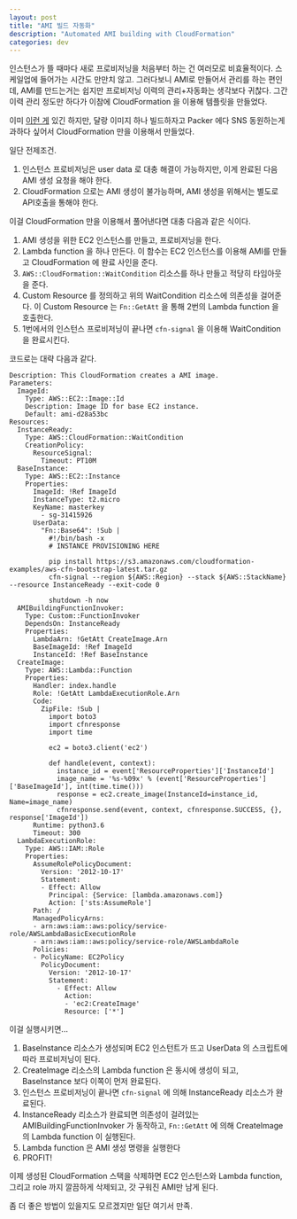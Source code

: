 ```yaml
---
layout: post
title: "AMI 빌드 자동화"
description: "Automated AMI building with CloudFormation"
categories: dev
---
```


인스턴스가 뜰 때마다 새로 프로비저닝을 처음부터 하는 건 여러모로 비효율적이다. 스케일업에 들어가는 시간도 만만치 않고.
그러다보니 AMI로 만들어서 관리를 하는 편인데, AMI를 만드는거는 쉽지만 프로비저닝 이력의 관리+자동화는 생각보다 귀찮다.
그간 이력 관리 정도만 하다가 이참에 CloudFormation 을 이용해 템플릿을 만들었다.

이미 [이런 게](https://github.com/awslabs/ami-builder-packer) 있긴 하지만, 달랑 이미지 하나 빌드하자고
Packer 에다 SNS 동원하는게 과하다 싶어서 CloudFormation 만을 이용해서 만들었다.

일단 전제조건.

1. 인스턴스 프로비저닝은 user data 로 대충 해결이 가능하지만, 이게 완료된 다음 AMI 생성 요청을 해야 한다.
2. CloudFormation 으로는 AMI 생성이 불가능하며, AMI 생성을 위해서는 별도로 API호출을 통해야 한다.

이걸 CloudFormation 만을 이용해서 풀어낸다면 대충 다음과 같은 식이다.

1. AMI 생성을 위한 EC2 인스턴스를 만들고, 프로비저닝을 한다.
2. Lambda function 을 하나 만든다. 이 함수는 EC2 인스턴스를 이용해 AMI를 만들고 CloudFormation 에 완료 사인을 준다.
3. `AWS::CloudFormation::WaitCondition` 리소스를 하나 만들고 적당히 타임아웃을 준다.
4. Custom Resource 를 정의하고 위의 WaitCondition 리소스에 의존성을 걸어준다.
이 Custom Resource 는 `Fn::GetAtt` 을 통해 2번의 Lambda function 을 호출한다.
5. 1번에서의 인스턴스 프로비저닝이 끝나면 `cfn-signal` 을 이용해 WaitCondition 을 완료시킨다.

코드로는 대략 다음과 같다.

    Description: This CloudFormation creates a AMI image.
    Parameters:
      ImageId:
        Type: AWS::EC2::Image::Id
        Description: Image ID for base EC2 instance.
        Default: ami-d28a53bc
    Resources:
      InstanceReady:
        Type: AWS::CloudFormation::WaitCondition
        CreationPolicy:
          ResourceSignal:
            Timeout: PT10M
      BaseInstance:
        Type: AWS::EC2::Instance
        Properties:
          ImageId: !Ref ImageId
          InstanceType: t2.micro
          KeyName: masterkey
            - sg-31415926
          UserData:
            "Fn::Base64": !Sub |
              #!/bin/bash -x
              # INSTANCE PROVISIONING HERE

              pip install https://s3.amazonaws.com/cloudformation-examples/aws-cfn-bootstrap-latest.tar.gz
              cfn-signal --region ${AWS::Region} --stack ${AWS::StackName} --resource InstanceReady --exit-code 0

              shutdown -h now
      AMIBuildingFunctionInvoker:
        Type: Custom::FunctionInvoker
        DependsOn: InstanceReady
        Properties:
          LambdaArn: !GetAtt CreateImage.Arn
          BaseImageId: !Ref ImageId
          InstanceId: !Ref BaseInstance
      CreateImage:
        Type: AWS::Lambda::Function
        Properties:
          Handler: index.handle
          Role: !GetAtt LambdaExecutionRole.Arn
          Code:
            ZipFile: !Sub |
              import boto3
              import cfnresponse
              import time

              ec2 = boto3.client('ec2')

              def handle(event, context):
                instance_id = event['ResourceProperties']['InstanceId']
                image_name = '%s-%09x' % (event['ResourceProperties']['BaseImageId'], int(time.time()))
                response = ec2.create_image(InstanceId=instance_id, Name=image_name)
                cfnresponse.send(event, context, cfnresponse.SUCCESS, {}, response['ImageId'])
          Runtime: python3.6
          Timeout: 300
      LambdaExecutionRole:
        Type: AWS::IAM::Role
        Properties:
          AssumeRolePolicyDocument:
            Version: '2012-10-17'
            Statement:
            - Effect: Allow
              Principal: {Service: [lambda.amazonaws.com]}
              Action: ['sts:AssumeRole']
          Path: /
          ManagedPolicyArns:
          - arn:aws:iam::aws:policy/service-role/AWSLambdaBasicExecutionRole
          - arn:aws:iam::aws:policy/service-role/AWSLambdaRole
          Policies:
          - PolicyName: EC2Policy
            PolicyDocument:
              Version: '2012-10-17'
              Statement:
                - Effect: Allow
                  Action:
                  - 'ec2:CreateImage'
                  Resource: ['*']

이걸 실행시키면...

1. BaseInstance 리소스가 생성되며 EC2 인스턴트가 뜨고 UserData 의 스크립트에 따라 프로비저닝이 된다.
2. CreateImage 리소스의 Lambda function 은 동시에 생성이 되고, BaseInstance 보다 이쪽이 먼저 완료된다.
3. 인스턴스 프로비저닝이 끝나면 `cfn-signal` 에 의해 InstanceReady 리소스가 완료된다.
4. InstanceReady 리소스가 완료되면 의존성이 걸려있는 AMIBuildingFunctionInvoker 가 동작하고, `Fn::GetAtt` 에 의해 CreateImage 의 Lambda function 이 실행된다.
5. Lambda function 은 AMI 생성 명령을 실행한다
6. PROFIT!

이제 생성된 CloudFormation 스택을 삭제하면 EC2 인스턴스와 Lambda function, 그리고 role 까지 깔끔하게 삭제되고,
갓 구워진 AMI만 남게 된다.

좀 더 좋은 방법이 있을지도 모르겠지만 일단 여기서 만족.
